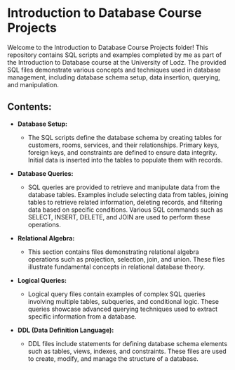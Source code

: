 # Introduction to Database Course Projects

Welcome to the Introduction to Database Course Projects folder! This repository contains SQL scripts and examples completed by me as part of the Introduction to Database course at the University of Lodz. The provided SQL files demonstrate various concepts and techniques used in database management, including database schema setup, data insertion, querying, and manipulation.

## Contents:

- **Database Setup:**
  - The SQL scripts define the database schema by creating tables for customers, rooms, services, and their relationships. Primary keys, foreign keys, and constraints are defined to ensure data integrity. Initial data is inserted into the tables to populate them with records.

- **Database Queries:**
  - SQL queries are provided to retrieve and manipulate data from the database tables. Examples include selecting data from tables, joining tables to retrieve related information, deleting records, and filtering data based on specific conditions. Various SQL commands such as SELECT, INSERT, DELETE, and JOIN are used to perform these operations.

- **Relational Algebra:**
  - This section contains files demonstrating relational algebra operations such as projection, selection, join, and union. These files illustrate fundamental concepts in relational database theory.

- **Logical Queries:**
  - Logical query files contain examples of complex SQL queries involving multiple tables, subqueries, and conditional logic. These queries showcase advanced querying techniques used to extract specific information from a database.

- **DDL (Data Definition Language):**
  - DDL files include statements for defining database schema elements such as tables, views, indexes, and constraints. These files are used to create, modify, and manage the structure of a database.
